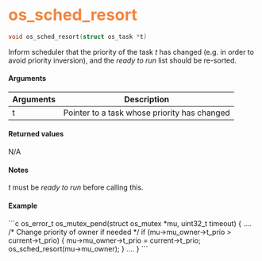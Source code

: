 ## <font color="#F2853F" style="font-size:24pt"> os_sched_resort </font>

```c
void os_sched_resort(struct os_task *t)
```

Inform scheduler that the priority of the task *t* has changed (e.g. in order to avoid priority inversion), and the *ready to run* list should be re-sorted.

#### Arguments

| Arguments | Description |
|-----------|-------------|
| t | Pointer to a task whose priority has changed |

#### Returned values

N/A

#### Notes

*t* must be *ready to run* before calling this.

#### Example

<Add text to set up the context for the example here>
```c
os_error_t
os_mutex_pend(struct os_mutex *mu, uint32_t timeout)
{
    ....
        /* Change priority of owner if needed */
    if (mu->mu_owner->t_prio > current->t_prio) {
        mu->mu_owner->t_prio = current->t_prio;
        os_sched_resort(mu->mu_owner);
    }
    ....
}
```


